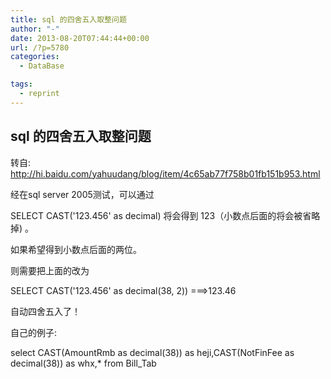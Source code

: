 ```yaml
---
title: sql 的四舍五入取整问题
author: "-"
date: 2013-08-20T07:44:44+00:00
url: /?p=5780
categories:
  - DataBase

tags:
  - reprint
---
```

## sql 的四舍五入取整问题
转自: <http://hi.baidu.com/yahuudang/blog/item/4c65ab77f758b01fb151b953.html>


经在sql server 2005测试，可以通过


SELECT CAST('123.456' as decimal) 将会得到 123（小数点后面的将会被省略掉) 。
  
如果希望得到小数点后面的两位。
  
则需要把上面的改为
  
SELECT CAST('123.456' as decimal(38, 2)) ===>123.46
  
自动四舍五入了！


自己的例子: 
  
select CAST(AmountRmb as decimal(38)) as heji,CAST(NotFinFee as decimal(38)) as whx,* from Bill_Tab